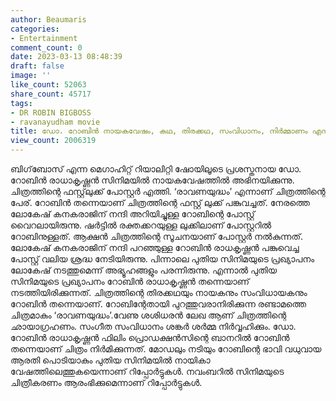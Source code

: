```yaml
---
author: Beaumaris
categories:
- Entertainment
comment_count: 0
date: 2023-03-13 08:48:39
draft: false
image: ''
like_count: 52063
share_count: 45717
tags:
- DR ROBIN BIGBOSS
- ravanayudham movie
title: ഡോ. റോബിൻ നായകവേഷം, കഥ, തിരക്കഥ, സംവിധാനം, നിർമ്മാണം എന്നിവ നിർവഹിക്കുന്ന 'രാവണയുദ്ധം'
view_count: 2006319
---
```


ബിഗ്‌ബോസ് എന്ന മെഗാഹിറ്റ് റിയാലിറ്റി ഷോയിലൂടെ പ്രശസ്തനായ ഡോ. റോബിൻ രാധാകൃഷ്ണൻ സിനിമയിൽ നായകവേഷത്തിൽ അഭിനയിക്കുന്നു. ചിത്രത്തിന്റെ ഫസ്റ്റ്‌ലുക്ക് പോസ്റ്റര്‍ എത്തി. ‘രാവണയുദ്ധം’ എന്നാണ് ചിത്രത്തിന്റെ പേര്. റോബിന്‍ തന്നെയാണ് ചിത്രത്തിന്റെ ഫസ്റ്റ് ലുക്ക് പങ്കുവച്ചത്. നേരത്തെ ലോകേഷ് കനകരാജിന് നന്ദി അറിയിച്ചുള്ള റോബിന്റെ പോസ്റ്റ് വൈറലായിരുന്നു. ഷര്‍ട്ടില്‍ രക്തക്കറയുള്ള ലുക്കിലാണ് പോസ്റ്ററില്‍ റോബിനുള്ളത്. ആക്ഷന്‍ ചിത്രത്തിന്റെ സൂചനയാണ് പോസ്റ്റര്‍ നല്‍കുന്നത്. ലോകേഷ് കനകരാജിന് നന്ദി പറഞ്ഞുള്ള റോബിന്‍ രാധകൃഷ്ണന്‍ പങ്കുവെച്ച പോസ്റ്റ് വലിയ ശ്രദ്ധ നേടിയിരുന്നു. പിന്നാലെ പുതിയ സിനിമയുടെ പ്രഖ്യാപനം ലോകേഷ് നടത്തുമെന്ന് അഭ്യൂഹങ്ങളും പരന്നിരുന്നു. എന്നാല്‍ പുതിയ സിനിമയുടെ പ്രഖ്യാപനം റോബിന്‍ രാധാകൃഷ്ണന്‍ തന്നെയാണ് നടത്തിയിരിക്കുന്നത്. ചിത്രത്തിന്റെ തിരക്കഥയും നായകനും സംവിധായകനും റോബിന്‍ തന്നെയാണ്. റോബിന്റേതായി പുറത്തുവരാനിരിക്കുന്ന രണ്ടാമത്തെ ചിത്രമാകും ‘രാവണയുദ്ധം’.വേണു ശശിധരന്‍ ലേഖ ആണ് ചിത്രത്തിന്റെ ഛായാഗ്രഹണം. സംഗീത സംവിധാനം ശങ്കര്‍ ശര്‍മ്മ നിര്‍വ്വഹിക്കും. ഡോ. റോബിന്‍ രാധാകൃഷ്ണന്‍ ഫിലിം പ്രൊഡക്ഷന്‍സിന്റെ ബാനറില്‍ റോബിന്‍ തന്നെയാണ് ചിത്രം നിര്‍മിക്കുന്നത്. മോഡലും നടിയും റോബിന്റെ ഭാവി വധുവായ ആരതി പൊടിയാകും പുതിയ സിനിമയില്‍ നായികാ വേഷത്തിലെത്തുകയെന്നാണ് റിപ്പോര്‍ട്ടുകള്‍. നവംബറില്‍ സിനിമയുടെ ചിത്രീകരണം ആരംഭിക്കുമെന്നാണ് റിപ്പോര്‍ട്ടുകള്‍.